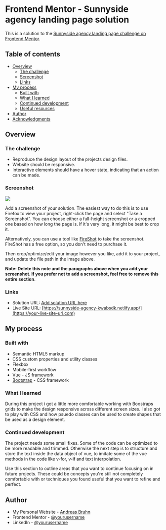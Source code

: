 # Frontend Mentor - Sunnyside agency landing page solution

This is a solution to the [Sunnyside agency landing page challenge on Frontend Mentor](https://www.frontendmentor.io/challenges/sunnyside-agency-landing-page-7yVs3B6ef).

## Table of contents

- [Overview](#overview)
  - [The challenge](#the-challenge)
  - [Screenshot](#screenshot)
  - [Links](#links)
- [My process](#my-process)
  - [Built with](#built-with)
  - [What I learned](#what-i-learned)
  - [Continued development](#continued-development)
  - [Useful resources](#useful-resources)
- [Author](#author)
- [Acknowledgments](#acknowledgments)


## Overview

### The challenge

- Reproduce the design layout of the projects design files.
- Website should be responsive.
- Interactive elements should have a hover state, indicating that an action can be made.

### Screenshot

![](./screenshot.jpg)

Add a screenshot of your solution. The easiest way to do this is to use Firefox to view your project, right-click the page and select "Take a Screenshot". You can choose either a full-height screenshot or a cropped one based on how long the page is. If it's very long, it might be best to crop it.

Alternatively, you can use a tool like [FireShot](https://getfireshot.com/) to take the screenshot. FireShot has a free option, so you don't need to purchase it.

Then crop/optimize/edit your image however you like, add it to your project, and update the file path in the image above.

**Note: Delete this note and the paragraphs above when you add your screenshot. If you prefer not to add a screenshot, feel free to remove this entire section.**

### Links

- Solution URL: [Add solution URL here](https://your-solution-url.com)
- Live Site URL: [https://sunnyside-agency-kwabsdk.netlify.app/](https://your-live-site-url.com)

## My process

### Built with

- Semantic HTML5 markup
- CSS custom properties and utility classes
- Flexbox
- Mobile-first workflow
- [Vue](https://vuejs.org/) - JS framework
- [Bootstrap](https://getbootstrap.com/) - CSS framework

### What I learned
During this project i got a little more comfortable working with Boostraps grids to make the design responsive across different screen sizes.
I also got to play with CSS and how psuedo classes can be used to create shapes that be used as a design element.



### Continued development
The project needs some small fixes. Some of the code can be optimized to be more readable and trimmed.
Otherwise the next step is to structure and store the text inside the data object of vue, to imitate some of the vue methods in the code like v-for, v-if and text interpolation.

Use this section to outline areas that you want to continue focusing on in future projects. These could be concepts you're still not completely comfortable with or techniques you found useful that you want to refine and perfect.


## Author

- My Personal Website - [Andreas Bruhn](https://www.andreasbc.dk/)
- Frontend Mentor - [@yourusername](https://www.frontendmentor.io/profile/yourusername)
- LinkedIn - [@yourusername](https://www.twitter.com/yourusername)